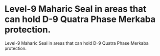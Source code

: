 # Level-9 Maharic Seal in areas that can hold D-9 Quatra Phase Merkaba protection.

Level-9 Maharic Seal in areas that can hold D-9 Quatra Phase Merkaba protection.